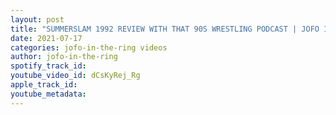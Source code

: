 ```yaml
---
layout: post
title: "SUMMERSLAM 1992 REVIEW WITH THAT 90S WRESTLING PODCAST | JOFO IN THE RING #61"
date: 2021-07-17
categories: jofo-in-the-ring videos
author: jofo-in-the-ring
spotify_track_id: 
youtube_video_id: dCsKyRej_Rg
apple_track_id: 
youtube_metadata: 
---
```

